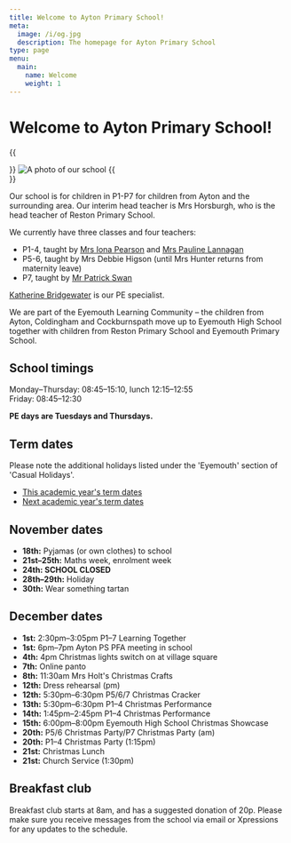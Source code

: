 ```yaml
---
title: Welcome to Ayton Primary School!
meta:
  image: /i/og.jpg
  description: The homepage for Ayton Primary School
type: page
menu:
  main:
    name: Welcome
    weight: 1
---
```


# Welcome to Ayton Primary School!

{{<aside side="center">}}
![A photo of our school](/i/school.jpg)
{{</aside>}}

Our school is for children in P1-P7 for children from Ayton and the surrounding area. Our interim head teacher is Mrs Horsburgh, who is the head teacher of Reston Primary School.

We currently have three classes and four teachers:

* P1-4, taught by [Mrs Iona Pearson](mailto:gw22pearsoniona@glow.sch.uk) and [Mrs Pauline Lannagan](mailto:gw17lannaganpauline@glow.sch.uk)
* P5-6, taught by Mrs Debbie Higson (until Mrs Hunter returns from maternity leave)
* P7, taught by [Mr Patrick Swan](mailto:gw19swanpatrick@glow.sch.uk)

[Katherine Bridgewater](mailto:gw09bridgewaterkathe@glow.sch.uk) is our PE specialist.

We are part of the Eyemouth Learning Community – the children from Ayton, Coldingham and Cockburnspath move up to Eyemouth High School together with children from Reston Primary School and Eyemouth Primary School.


## School timings

Monday–Thursday: 08:45–15:10, lunch 12:15–12:55  
Friday: 08:45–12:30

**PE days are Tuesdays and Thursdays.**


## Term dates

Please note the additional holidays listed under the 'Eyemouth' section of 'Casual Holidays'.

* [This academic year's term dates](https://www.scotborders.gov.uk/info/20009/schools_and_learning/621/term_holiday_and_closure_dates/2)
* [Next academic year's term dates](https://www.scotborders.gov.uk/info/20009/schools_and_learning/621/term_holiday_and_closure_dates/3)


## November dates

* **18th:** Pyjamas (or own clothes) to school
* **21st–25th:** Maths week, enrolment week
* **24th: SCHOOL CLOSED**
* **28th–29th:** Holiday
* **30th:** Wear something tartan

## December dates

* **1st:** 2:30pm–3:05pm P1–7 Learning Together
* **1st:** 6pm–7pm Ayton PS PFA meeting in school
* **4th:** 4pm Christmas lights switch on at village square
* **7th:** Online panto
* **8th:** 11:30am Mrs Holt's Christmas Crafts
* **12th:** Dress rehearsal (pm)
* **12th:** 5:30pm–6:30pm P5/6/7 Christmas Cracker
* **13th:** 5:30pm–6:30pm P1–4 Christmas Performance
* **14th:** 1:45pm–2:45pm P1–4 Christmas Performance
* **15th:** 6:00pm–8:00pm Eyemouth High School Christmas Showcase
* **20th:** P5/6 Christmas Party/P7 Christmas Party (am)
* **20th:** P1–4 Christmas Party (1:15pm)
* **21st:** Christmas Lunch
* **21st:** Church Service (1:30pm)


## Breakfast club

Breakfast club starts at 8am, and has a suggested donation of 20p. Please make sure you receive messages from the school via email or Xpressions for any updates to the schedule.
